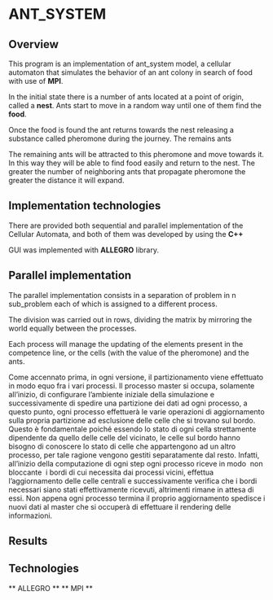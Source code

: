 # ANT_SYSTEM
    
## Overview
This program is an implementation of ant_system model, a cellular automaton that simulates the behavior of an ant colony in search of food with use of **MPI**.


In the initial state there is a number of ants located at a point of origin, called a **nest**.
Ants start to move in a random way until one of them find the **food**.


Once the food is found the ant returns towards the nest releasing a substance called pheromone during the journey. The remains ants

The remaining ants will be attracted to this pheromone and move towards it. In this way they will be able to find food easily and return to the nest. The greater the number of neighboring ants that propagate pheromone the greater the distance it will expand.

## Implementation technologies
There are provided both sequential and parallel implementation of the Cellular Automata, and both of them was developed by using the **C++**

GUI was implemented with **ALLEGRO** library.

## Parallel implementation

The parallel implementation consists in a separation of problem in n sub_problem 
each of which is assigned to a different process.


The division was carried out in rows, dividing the matrix by mirroring the world equally between the processes.


Each process will manage the updating of the elements present in the competence line, or the cells (with the value of the pheromone) and the ants.




Come accennato prima, in ogni versione, il partizionamento viene effettuato in modo equo fra
i vari processi. Il processo master si occupa, solamente all’inizio, di configurare l’ambiente
iniziale della simulazione e successivamente di spedire una partizione dei dati ad ogni
processo, a questo punto, ogni processo effettuerà le varie operazioni di aggiornamento sulla
propria partizione ad esclusione delle celle che si trovano sul bordo. Questo è fondamentale
poiché essendo lo stato di ogni cella strettamente dipendente da quello delle celle del
vicinato, le celle sul bordo hanno bisogno di conoscere lo stato di celle che appartengono ad
un altro processo, per tale ragione vengono gestiti separatamente dal resto. Infatti, all’inizio
della computazione di ogni step ogni processo riceve in modo ​ non bloccante ​ i bordi di cui
necessita dai processi vicini, effettua l’aggiornamento delle celle centrali e successivamente
verifica che i bordi necessari siano stati effettivamente ricevuti, altrimenti rimane in attesa di
essi. Non appena ogni processo termina il proprio aggiornamento spedisce i nuovi dati al
master che si occuperà di effettuare il rendering delle informazioni.

## Results



## Technologies

** ALLEGRO **
** MPI **
